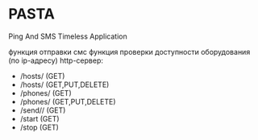 # PASTA
Ping And SMS Timeless Application 

функция отправки смс
функция проверки доступности оборудования (по ip-адресу)
http-сервер:
- /hosts/ (GET)
- /hosts/<ip> (GET,PUT,DELETE) 
- /phones/ (GET)
- /phones/<phone> (GET,PUT,DELETE)
- /send/<phone>/<message> (GET) 
- /start (GET)
- /stop (GET)
